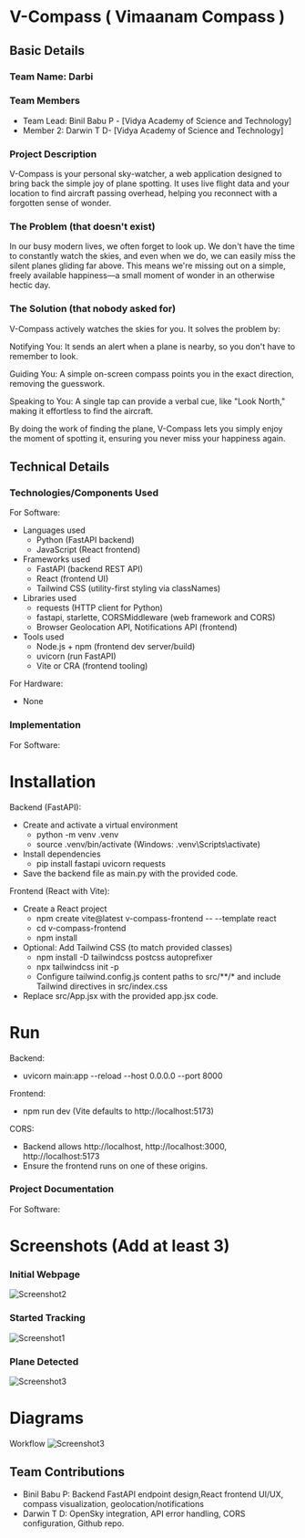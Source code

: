 # V-Compass ( Vimaanam Compass )

## Basic Details
### Team Name: Darbi

### Team Members
- Team Lead: Binil Babu P - [Vidya Academy of Science and Technology]
- Member 2:  Darwin T D- [Vidya Academy of Science and Technology]

### Project Description
V-Compass is your personal sky-watcher, a web application designed to bring back the simple joy of plane spotting. It uses live flight data and your location to find aircraft passing overhead, helping you reconnect with a forgotten sense of wonder.


### The Problem (that doesn't exist)
In our busy modern lives, we often forget to look up. We don't have the time to constantly watch the skies, and even when we do, we can easily miss the silent planes gliding far above. This means we're missing out on a simple, freely available happiness—a small moment of wonder in an otherwise hectic day.


### The Solution (that nobody asked for)
V-Compass actively watches the skies for you. It solves the problem by:

Notifying You: It sends an alert when a plane is nearby, so you don't have to remember to look.

Guiding You: A simple on-screen compass points you in the exact direction, removing the guesswork.

Speaking to You: A single tap can provide a verbal cue, like "Look North," making it effortless to find the aircraft.

By doing the work of finding the plane, V-Compass lets you simply enjoy the moment of spotting it, ensuring you never miss your happiness again.



## Technical Details
### Technologies/Components Used
For Software:
- Languages used
  - Python (FastAPI backend)
  - JavaScript (React frontend)
- Frameworks used
  - FastAPI (backend REST API)
  - React (frontend UI)
  - Tailwind CSS (utility-first styling via classNames)
- Libraries used
  - requests (HTTP client for Python)
  - fastapi, starlette, CORSMiddleware (web framework and CORS)
  - Browser Geolocation API, Notifications API (frontend)
- Tools used
  - Node.js + npm (frontend dev server/build)
  - uvicorn (run FastAPI)
  - Vite or CRA (frontend tooling)

For Hardware:
- None

### Implementation
For Software:

# Installation
Backend (FastAPI):
- Create and activate a virtual environment
  - python -m venv .venv
  - source .venv/bin/activate  (Windows: .venv\Scripts\activate)
- Install dependencies
  - pip install fastapi uvicorn requests
- Save the backend file as main.py with the provided code.

Frontend (React with Vite):
- Create a React project
  - npm create vite@latest v-compass-frontend -- --template react
  - cd v-compass-frontend
  - npm install
- Optional: Add Tailwind CSS (to match provided classes)
  - npm install -D tailwindcss postcss autoprefixer
  - npx tailwindcss init -p
  - Configure tailwind.config.js content paths to src/**/* and include Tailwind directives in src/index.css
- Replace src/App.jsx with the provided app.jsx code.

# Run
Backend:
- uvicorn main:app --reload --host 0.0.0.0 --port 8000

Frontend:
- npm run dev  (Vite defaults to http://localhost:5173)

CORS:
- Backend allows http://localhost, http://localhost:3000, http://localhost:5173
- Ensure the frontend runs on one of these origins.

### Project Documentation
For Software:

# Screenshots (Add at least 3)

### Initial Webpage
![Screenshot2](templates/Ui.jpg)


### Started Tracking
![Screenshot1](templates/UI1.jpg)

### Plane Detected
![Screenshot3](templates/ui3.jpg)


# Diagrams
Workflow
![Screenshot3](templates/workfloww.png)



## Team Contributions
- Binil Babu P: Backend FastAPI endpoint design,React frontend UI/UX, compass visualization, geolocation/notifications
- Darwin T D: OpenSky integration, API error handling, CORS configuration, Github repo.
